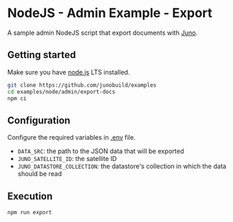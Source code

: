 # NodeJS - Admin Example - Export

A sample admin NodeJS script that export documents with [Juno](https://juno.build).

## Getting started

Make sure you have [node.js](https://nodejs.org) LTS installed.

```bash
git clone https://github.com/junobuild/examples
cd examples/node/admin/export-docs
npm ci
```

## Configuration

Configure the required variables in [.env](.env) file.

- `DATA_SRC`: the path to the JSON data that will be exported
- `JUNO_SATELLITE_ID`: the satellite ID
- `JUNO_DATASTORE_COLLECTION`: the datastore's collection in which the data should be read

## Execution

```bash
npm run export
```
